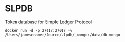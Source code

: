 
# SLPDB

Token database for Simple Ledger Protocol

`docker run -d -p 27017:27017 -v /Users/jamescramer/Source/slpdb/_mongo:/data/db mongo`
